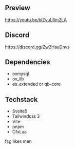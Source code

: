 ## **Preview**
https://youtu.be/blZvuL6m2LA

## **Discord**
https://discord.gg/Zw3HauDnvs

## **Dependencies**
- oxmysql
- ox_lib
- es_extended or qb-core

## **Techstack**
- Svelte5
- Tailwindcss 3
- Vite
- pnpm
- CfxLua

fsg likes men
